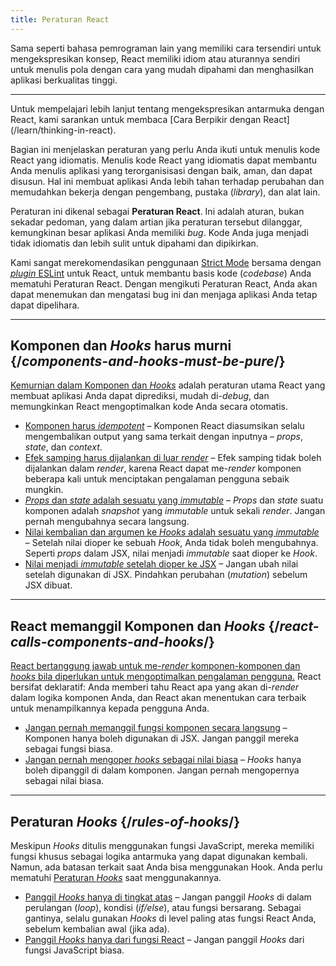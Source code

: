 ```yaml
---
title: Peraturan React
---
```


<Intro>
Sama seperti bahasa pemrograman lain yang memiliki cara tersendiri untuk mengekspresikan konsep, React memiliki idiom atau aturannya sendiri untuk menulis pola dengan cara yang mudah dipahami dan menghasilkan aplikasi berkualitas tinggi.
</Intro>

<InlineToc />

---

<Note>
Untuk mempelajari lebih lanjut tentang mengekspresikan antarmuka dengan React, kami sarankan untuk membaca [Cara Berpikir dengan React](/learn/thinking-in-react).
</Note>

Bagian ini menjelaskan peraturan yang perlu Anda ikuti untuk menulis kode React yang idiomatis. Menulis kode React yang idiomatis dapat membantu Anda menulis aplikasi yang terorganisisasi dengan baik, aman, dan dapat disusun. Hal ini membuat aplikasi Anda lebih tahan terhadap perubahan dan memudahkan bekerja dengan pengembang, pustaka (*library*), dan alat lain.

Peraturan ini dikenal sebagai **Peraturan React**. Ini adalah aturan, bukan sekadar pedoman, yang dalam artian jika peraturan tersebut dilanggar, kemungkinan besar aplikasi Anda memiliki *bug*. Kode Anda juga menjadi tidak idiomatis dan lebih sulit untuk dipahami dan dipikirkan.

Kami sangat merekomendasikan penggunaan [Strict Mode](/reference/react/StrictMode) bersama dengan [*plugin* ESLint](https://www.npmjs.com/package/eslint-plugin-react-hooks) untuk React, untuk membantu basis kode (*codebase*) Anda mematuhi Peraturan React. Dengan mengikuti Peraturan React, Anda akan dapat menemukan dan mengatasi bug ini dan menjaga aplikasi Anda tetap dapat dipelihara.

---

## Komponen dan *Hooks* harus murni {/*components-and-hooks-must-be-pure*/}

[Kemurnian dalam Komponen dan *Hooks*](/reference/rules/components-and-hooks-must-be-pure) adalah peraturan utama React yang membuat aplikasi Anda dapat diprediksi, mudah di-*debug*, dan memungkinkan React mengoptimalkan kode Anda secara otomatis. 

* [Komponen harus *idempotent*](/reference/rules/components-and-hooks-must-be-pure#components-and-hooks-must-be-idempotent) – Komponen React diasumsikan selalu mengembalikan output yang sama terkait dengan inputnya – *props*, *state*, dan *context*.
* [Efek samping harus dijalankan di luar *render*](/reference/rules/components-and-hooks-must-be-pure#side-effects-must-run-outside-of-render) – Efek samping tidak boleh dijalankan dalam *render*, karena React dapat me-*render* komponen beberapa kali untuk menciptakan pengalaman pengguna sebaik mungkin.
* [*Props* dan *state* adalah sesuatu yang *immutable*](/reference/rules/components-and-hooks-must-be-pure#props-and-state-are-immutable) – *Props* dan *state* suatu komponen adalah *snapshot* yang *immutable* untuk sekali *render*. Jangan pernah mengubahnya secara langsung.
* [Nilai kembalian dan argumen ke *Hooks* adalah sesuatu yang *immutable*](/reference/rules/components-and-hooks-must-be-pure#return-values-and-arguments-to-hooks-are-immutable) – Setelah nilai dioper ke sebuah *Hook*, Anda tidak boleh mengubahnya. Seperti *props* dalam JSX, nilai menjadi *immutable* saat dioper ke *Hook*.
* [Nilai menjadi *immutable* setelah dioper ke JSX](/reference/rules/components-and-hooks-must-be-pure#values-are-immutable-after-being-passed-to-jsx) – Jangan ubah nilai setelah digunakan di JSX. Pindahkan perubahan (*mutation*) sebelum JSX dibuat.

---

## React memanggil Komponen dan *Hooks* {/*react-calls-components-and-hooks*/}

[React bertanggung jawab untuk me-*render* komponen-komponen dan *hooks* bila diperlukan untuk mengoptimalkan pengalaman pengguna.](/reference/rules/react-calls-components-and-hooks) React bersifat deklaratif: Anda memberi tahu React apa yang akan di-*render* dalam logika komponen Anda, dan React akan menentukan cara terbaik untuk menampilkannya kepada pengguna Anda.

* [Jangan pernah memanggil fungsi komponen secara langsung](/reference/rules/react-calls-components-and-hooks#never-call-component-functions-directly) – Komponen hanya boleh digunakan di JSX. Jangan panggil mereka sebagai fungsi biasa.
* [Jangan pernah mengoper *hooks* sebagai nilai biasa](/reference/rules/react-calls-components-and-hooks#never-pass-around-hooks-as-regular-values) – *Hooks* hanya boleh dipanggil di dalam komponen. Jangan pernah mengopernya sebagai nilai biasa.

---

## Peraturan *Hooks* {/*rules-of-hooks*/}

Meskipun *Hooks* ditulis menggunakan fungsi JavaScript, mereka memiliki fungsi khusus sebagai logika antarmuka yang dapat digunakan kembali. Namun, ada batasan terkait saat Anda bisa menggunakan Hook. Anda perlu mematuhi [Peraturan *Hooks*](/reference/rules/rules-of-hooks) saat menggunakannya.

* [Panggil *Hooks* hanya di tingkat atas](/reference/rules/rules-of-hooks#only-call-hooks-at-the-top-level) – Jangan panggil *Hooks* di dalam perulangan (*loop*), kondisi (*if/else*), atau fungsi bersarang. Sebagai gantinya, selalu gunakan *Hooks* di level paling atas fungsi React Anda, sebelum kembalian awal (jika ada).
* [Panggil *Hooks* hanya dari fungsi React](/reference/rules/rules-of-hooks#only-call-hooks-from-react-functions) – Jangan panggil *Hooks* dari fungsi JavaScript biasa.

